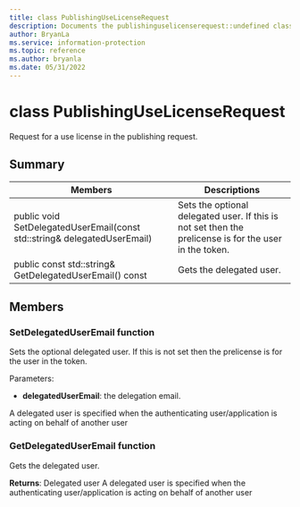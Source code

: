 ```yaml
---
title: class PublishingUseLicenseRequest 
description: Documents the publishinguselicenserequest::undefined class of the Microsoft Information Protection (MIP) SDK.
author: BryanLa
ms.service: information-protection
ms.topic: reference
ms.author: bryanla
ms.date: 05/31/2022
---
```


# class PublishingUseLicenseRequest 
Request for a use license in the publishing request.
  
## Summary
 Members                        | Descriptions                                
--------------------------------|---------------------------------------------
public void SetDelegatedUserEmail(const std::string& delegatedUserEmail)  |  Sets the optional delegated user. If this is not set then the prelicense is for the user in the token.
public const std::string& GetDelegatedUserEmail() const  |  Gets the delegated user.
  
## Members
  
### SetDelegatedUserEmail function
Sets the optional delegated user. If this is not set then the prelicense is for the user in the token.

Parameters:  
* **delegatedUserEmail**: the delegation email.


A delegated user is specified when the authenticating user/application is acting on behalf of another user
  
### GetDelegatedUserEmail function
Gets the delegated user.

  
**Returns**: Delegated user
A delegated user is specified when the authenticating user/application is acting on behalf of another user